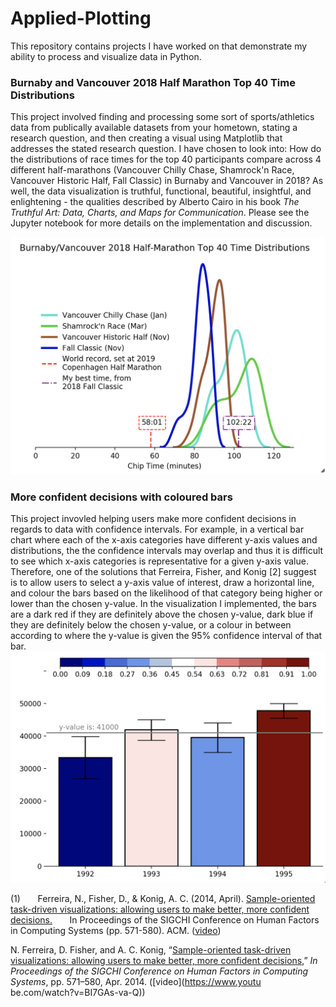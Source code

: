 # Applied-Plotting

This repository contains projects I have worked on that demonstrate my ability to process and visualize data in Python. 

### Burnaby and Vancouver 2018 Half Marathon Top 40 Time Distributions
This project involved finding and processing some sort of sports/athletics data from publically available datasets from your hometown, stating a research question, and then creating a visual using Matplotlib that addresses the stated research question. I have chosen to look into: How do the distributions of race times for the top 40 participants compare across 4 different half-marathons (Vancouver Chilly Chase, Shamrock'n Race, Vancouver Historic Half, Fall Classic) in Burnaby and Vancouver in 2018? As well, the data visualization is truthful, functional, beautiful, insightful, and enlightening - the qualities described by Alberto Cairo in his book _The Truthful Art: Data, Charts, and Maps for Communication_. Please see the Jupyter notebook for more details on the implementation and discussion. 

![alt text](https://github.com/jeffreyboschman/Applied-Plotting/blob/main/images/Burnaby%20and%20Vancouver%202018%20Half%20Marathon%20Top%2040%20Time%20Distributions.png?raw=true)

### More confident decisions with coloured bars
This project invovled helping users make more confident decisions in regards to data with confidence intervals. For example, in a vertical bar chart where each of the x-axis categories have different y-axis values and distributions, the the confidence intervals may overlap and thus it is difficult to see which x-axis categories is representative for a given y-axis value. Therefore, one of the solutions that Ferreira, Fisher, and Konig [2] suggest is to allow users to select a y-axis value of interest, draw a horizontal line, and colour the bars based on the likelihood of that category being higher or lower than the chosen y-value. In the visualization I implemented, the bars are a dark red if they are definitely above the chosen y-value, dark blue if they are definitely below the chosen y-value, or a colour in between according to where the y-value is given the 95% confidence interval of that bar. 
![alt text](https://github.com/jeffreyboschman/Applied-Plotting/blob/main/images/More%20confident%20decisions%20with%20coloured%20bars.png?raw=true)



(1) &nbsp;&nbsp;&nbsp;&nbsp;&nbsp;&nbsp;Ferreira, N., Fisher, D., & Konig, A. C. (2014, April). [Sample-oriented task-driven visualizations: allowing users to make better, more confident decisions.](https://www.microsoft.com/en-us/research/wp-content/uploads/2016/02/Ferreira_Fisher_Sample_Oriented_Tasks.pdf) 
&nbsp;&nbsp;&nbsp;&nbsp;&nbsp;&nbsp;In Proceedings of the SIGCHI Conference on Human Factors in Computing Systems (pp. 571-580). ACM. ([video](https://www.youtube.com/watch?v=BI7GAs-va-Q))

N. Ferreira, D. Fisher, and A. C. Konig, “[Sample-oriented task-driven visualizations: allowing users to make better, more confident decisions](https://www.microsoft.com/en-us/research/wp-content/uploads/2016/02/Ferreira_Fisher_Sample_Oriented_Tasks.pdf),” _In Proceedings of the SIGCHI Conference on Human Factors in Computing Systems_, pp. 571–580, Apr. 2014. ([video](https://www.youtu    be.com/watch?v=BI7GAs-va-Q))
